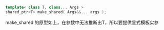 ```cpp
template< class T, class... Args >
shared_ptr<T> make_shared( Args&&... args );
```

make_shared 的原型如上，在参数中无法推断出T，所以要提供显式模板实参
